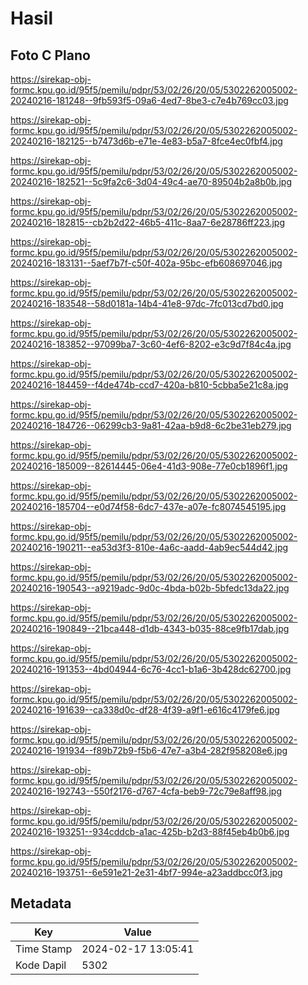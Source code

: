 # Hasil

## Foto C Plano

https://sirekap-obj-formc.kpu.go.id/95f5/pemilu/pdpr/53/02/26/20/05/5302262005002-20240216-181248--9fb593f5-09a6-4ed7-8be3-c7e4b769cc03.jpg

https://sirekap-obj-formc.kpu.go.id/95f5/pemilu/pdpr/53/02/26/20/05/5302262005002-20240216-182125--b7473d6b-e71e-4e83-b5a7-8fce4ec0fbf4.jpg

https://sirekap-obj-formc.kpu.go.id/95f5/pemilu/pdpr/53/02/26/20/05/5302262005002-20240216-182521--5c9fa2c6-3d04-49c4-ae70-89504b2a8b0b.jpg

https://sirekap-obj-formc.kpu.go.id/95f5/pemilu/pdpr/53/02/26/20/05/5302262005002-20240216-182815--cb2b2d22-46b5-411c-8aa7-6e28786ff223.jpg

https://sirekap-obj-formc.kpu.go.id/95f5/pemilu/pdpr/53/02/26/20/05/5302262005002-20240216-183131--5aef7b7f-c50f-402a-95bc-efb608697046.jpg

https://sirekap-obj-formc.kpu.go.id/95f5/pemilu/pdpr/53/02/26/20/05/5302262005002-20240216-183548--58d0181a-14b4-41e8-97dc-7fc013cd7bd0.jpg

https://sirekap-obj-formc.kpu.go.id/95f5/pemilu/pdpr/53/02/26/20/05/5302262005002-20240216-183852--97099ba7-3c60-4ef6-8202-e3c9d7f84c4a.jpg

https://sirekap-obj-formc.kpu.go.id/95f5/pemilu/pdpr/53/02/26/20/05/5302262005002-20240216-184459--f4de474b-ccd7-420a-b810-5cbba5e21c8a.jpg

https://sirekap-obj-formc.kpu.go.id/95f5/pemilu/pdpr/53/02/26/20/05/5302262005002-20240216-184726--06299cb3-9a81-42aa-b9d8-6c2be31eb279.jpg

https://sirekap-obj-formc.kpu.go.id/95f5/pemilu/pdpr/53/02/26/20/05/5302262005002-20240216-185009--82614445-06e4-41d3-908e-77e0cb1896f1.jpg

https://sirekap-obj-formc.kpu.go.id/95f5/pemilu/pdpr/53/02/26/20/05/5302262005002-20240216-185704--e0d74f58-6dc7-437e-a07e-fc8074545195.jpg

https://sirekap-obj-formc.kpu.go.id/95f5/pemilu/pdpr/53/02/26/20/05/5302262005002-20240216-190211--ea53d3f3-810e-4a6c-aadd-4ab9ec544d42.jpg

https://sirekap-obj-formc.kpu.go.id/95f5/pemilu/pdpr/53/02/26/20/05/5302262005002-20240216-190543--a9219adc-9d0c-4bda-b02b-5bfedc13da22.jpg

https://sirekap-obj-formc.kpu.go.id/95f5/pemilu/pdpr/53/02/26/20/05/5302262005002-20240216-190849--21bca448-d1db-4343-b035-88ce9fb17dab.jpg

https://sirekap-obj-formc.kpu.go.id/95f5/pemilu/pdpr/53/02/26/20/05/5302262005002-20240216-191353--4bd04944-6c76-4cc1-b1a6-3b428dc62700.jpg

https://sirekap-obj-formc.kpu.go.id/95f5/pemilu/pdpr/53/02/26/20/05/5302262005002-20240216-191639--ca338d0c-df28-4f39-a9f1-e616c4179fe6.jpg

https://sirekap-obj-formc.kpu.go.id/95f5/pemilu/pdpr/53/02/26/20/05/5302262005002-20240216-191934--f89b72b9-f5b6-47e7-a3b4-282f958208e6.jpg

https://sirekap-obj-formc.kpu.go.id/95f5/pemilu/pdpr/53/02/26/20/05/5302262005002-20240216-192743--550f2176-d767-4cfa-beb9-72c79e8aff98.jpg

https://sirekap-obj-formc.kpu.go.id/95f5/pemilu/pdpr/53/02/26/20/05/5302262005002-20240216-193251--934cddcb-a1ac-425b-b2d3-88f45eb4b0b6.jpg

https://sirekap-obj-formc.kpu.go.id/95f5/pemilu/pdpr/53/02/26/20/05/5302262005002-20240216-193751--6e591e21-2e31-4bf7-994e-a23addbcc0f3.jpg


## Metadata

| Key        | Value               |
| ---------- | ------------------- |
| Time Stamp | 2024-02-17 13:05:41 |
| Kode Dapil | 5302                |



